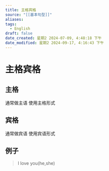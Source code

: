 ```yaml
---
title: 主格宾格
source: "[[基本句型]]"
aliases: 
tags:
  - English
draft: false
date_created: 星期2 2024-07-09, 4:48:18 下午
date_modified: 星期2 2024-09-17, 4:16:43 下午
---
```


# 主格宾格

## 主格

通常做主语 使用主格形式 

## 宾格

通常做宾语 使用宾语形式 

## 例子

> I love you(he,she)
